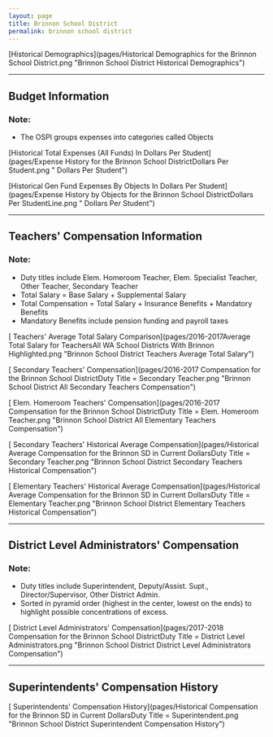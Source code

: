 ```yaml
---
layout: page
title: Brinnon School District
permalink: brinnon school district
---
```



[Historical Demographics](pages/Historical Demographics for the Brinnon School District.png "Brinnon School District Historical Demographics")

___

## Budget Information
### Note:
- The OSPI groups expenses into categories called Objects

[Historical Total Expenses (All Funds) In Dollars Per Student](pages/Expense History for the Brinnon School DistrictDollars Per Student.png " Dollars Per Student")

[Historical Gen Fund Expenses By Objects In Dollars Per Student](pages/Expense History by Objects for the Brinnon School DistrictDollars Per StudentLine.png " Dollars Per Student")


___

## Teachers' Compensation Information
### Note:
- Duty titles include Elem. Homeroom Teacher, Elem. Specialist Teacher, Other Teacher, Secondary Teacher
- Total Salary = Base Salary + Supplemental Salary
- Total Compensation = Total Salary + Insurance Benefits + Mandatory Benefits
- Mandatory Benefits include pension funding and payroll taxes

[ Teachers' Average Total Salary Comparison](pages/2016-2017Average Total Salary for TeachersAll WA School Districts With Brinnon Highlighted.png "Brinnon School District Teachers Average Total Salary")

[ Secondary Teachers' Compensation](pages/2016-2017 Compensation for the Brinnon School DistrictDuty Title = Secondary Teacher.png "Brinnon School District All Secondary Teachers Compensation")

[ Elem. Homeroom Teachers' Compensation](pages/2016-2017 Compensation for the Brinnon School DistrictDuty Title = Elem. Homeroom Teacher.png "Brinnon School District All Elementary Teachers Compensation")

[ Secondary Teachers' Historical Average Compensation](pages/Historical Average Compensation for the Brinnon SD in Current DollarsDuty Title = Secondary Teacher.png "Brinnon School District Secondary Teachers Historical Compensation")

[ Elementary Teachers' Historical Average Compensation](pages/Historical Average Compensation for the Brinnon SD in Current DollarsDuty Title = Elementary Teacher.png "Brinnon School District Elementary Teachers Historical Compensation")


___

## District Level Administrators' Compensation

### Note:
- Duty titles include Superintendent, Deputy/Assist. Supt., Director/Supervisor, Other District Admin.
- Sorted in pyramid order (highest in the center, lowest on the ends) to highlight possible concentrations of excess.

[ District Level Administrators' Compensation](pages/2017-2018 Compensation for the Brinnon School DistrictDuty Title = District Level Administrators.png "Brinnon School District District Level Administrators Compensation")


___

## Superintendents' Compensation History

[ Superintendents' Compensation History](pages/Historical Compensation for the Brinnon SD in Current DollarsDuty Title = Superintendent.png "Brinnon School District Superintendent Compensation History")

